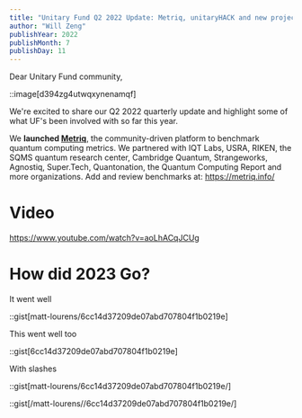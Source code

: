 ```yaml
---
title: "Unitary Fund Q2 2022 Update: Metriq, unitaryHACK and new projects!"
author: "Will Zeng"
publishYear: 2022
publishMonth: 7
publishDay: 11
---
```

Dear Unitary Fund community,

::image[d394zg4utwqxynenamqf]

We're excited to share our Q2 2022 quarterly update and highlight some of what UF's been involved with so far this year.

We **launched [Metriq](https://unitary.fund/posts/metriq_release.html)**, the community-driven platform to benchmark quantum computing metrics. We partnered with IQT Labs, USRA, RIKEN, the SQMS quantum research center, Cambridge Quantum, Strangeworks, Agnostiq, Super.Tech, Quantonation, the Quantum Computing Report and more organizations. Add and review benchmarks at: https://metriq.info/

# Video

https://www.youtube.com/watch?v=aoLhACqJCUg

# How did 2023 Go?

It went well

::gist[matt-lourens/6cc14d37209de07abd707804f1b0219e]

This went well too

::gist[6cc14d37209de07abd707804f1b0219e]

With slashes

::gist[matt-lourens/6cc14d37209de07abd707804f1b0219e/]

::gist[/matt-lourens//6cc14d37209de07abd707804f1b0219e/]